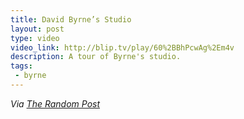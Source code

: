 ```yaml
---
title: David Byrne’s Studio
layout: post
type: video
video_link: http://blip.tv/play/60%2BBhPcwAg%2Em4v
description: A tour of Byrne's studio.
tags:
 - byrne
---
```

_Via [The Random Post][1]_

[1]:http://therandompost.com/post/115121691/david-byrne-one-of-my-favorite-mutants-of-all